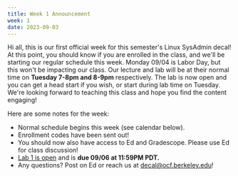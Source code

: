 ```yaml
---
title: Week 1 Announcement
week: 1
date: 2023-09-03
---
```


Hi all, this is our first official week for this semester's Linux SysAdmin decal! At this point, you should know if you are enrolled in the class, and we'll be starting our regular schedule this week. Monday 09/04 is Labor Day, but this won't be impacting our class. Our lecture and lab will be at their normal time on **Tuesday 7-8pm and 8-9pm** respectively. The lab is now open and you can get a head start if you wish, or start during lab time on Tuesday. We're looking forward to teaching this class and hope you find the content engaging!

Here are some notes for the week:

- Normal schedule begins this week (see calendar below).
- Enrollment codes have been sent out!
- You should now also have access to Ed and Gradescope. Please use Ed for class discussion!
- [Lab 1 is open](https://decal.ocf.berkeley.edu/labs/1) and is **due 09/06 at 11:59PM PDT.**
- Any questions? Post on Ed or reach us at [decal@ocf.berkeley.edu](mailto:decal@ocf.berkeley.edu)!
